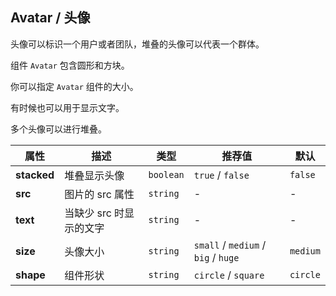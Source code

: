 ## Avatar / 头像

头像可以标识一个用户或者团队，堆叠的头像可以代表一个群体。

<ex-code name="ex-avatar-default"/>

组件 <code>Avatar</code> 包含圆形和方块。

</ex-code>

<ex-code name="ex-avatar-size"/>

你可以指定 <code>Avatar</code> 组件的大小。

</ex-code>

<ex-code name="ex-avatar-text"/>

有时候也可以用于显示文字。

</ex-code>

<ex-code name="ex-avatar-stacked"/>

多个头像可以进行堆叠。

</ex-code>

<ex-footer edit-link="https://github.com/zeit-ui/vue/edit/master/docs/en-us/components/avatar.md">

| 属性 | 描述 | 类型 | 推荐值 | 默认
| ---------- | ---------- | ---- |  -------------- | ------ |
| **stacked** | 堆叠显示头像 | `boolean` | `true` / `false` | `false` |
| **src** | 图片的 src 属性 | `string` | - | - |
| **text** | 当缺少 src 时显示的文字 | `string` | - | - |
| **size** | 头像大小 | `string` | `small` / `medium` / `big` / `huge` | `medium` |
| **shape** | 组件形状 | `string` | `circle` / `square` | `circle` |

</ex-footer>
